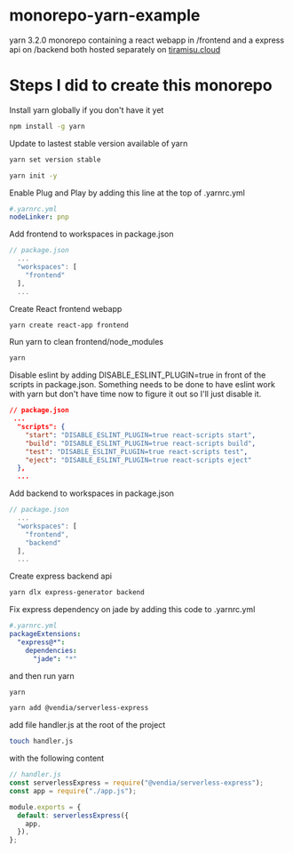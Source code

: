 # monorepo-yarn-example

yarn 3.2.0 monorepo containing a react webapp in /frontend and a express api on /backend both hosted separately on [tiramisu.cloud](https://www.tiramisu.cloud/)

# Steps I did to create this monorepo

Install yarn globally if you don't have it yet

```bash
npm install -g yarn
```

Update to lastest stable version available of yarn

```bash
yarn set version stable
```

```bash
yarn init -y
```

Enable Plug and Play by adding this line at the top of .yarnrc.yml

```yml
#.yarnrc.yml
nodeLinker: pnp
```

Add frontend to workspaces in package.json

```javascript
// package.json
  ...
  "workspaces": [
    "frontend"
  ],
  ...
```

Create React frontend webapp

```bash
yarn create react-app frontend
```

Run yarn to clean frontend/node_modules

```bash
yarn
```

Disable eslint by adding DISABLE_ESLINT_PLUGIN=true in front of the scripts in package.json.
Something needs to be done to have eslint work with yarn but don't have time now to figure it out so I'll just disable it.

```json
// package.json
 ...
  "scripts": {
    "start": "DISABLE_ESLINT_PLUGIN=true react-scripts start",
    "build": "DISABLE_ESLINT_PLUGIN=true react-scripts build",
    "test": "DISABLE_ESLINT_PLUGIN=true react-scripts test",
    "eject": "DISABLE_ESLINT_PLUGIN=true react-scripts eject"
  },
  ...
```

Add backend to workspaces in package.json

```javascript
// package.json
  ...
  "workspaces": [
    "frontend",
    "backend"
  ],
  ...
```

Create express backend api

```bash
yarn dlx express-generator backend
```

Fix express dependency on jade by adding this code to .yarnrc.yml

```yml
#.yarnrc.yml
packageExtensions:
  "express@*":
    dependencies:
      "jade": "*"
```

and then run yarn

```bash
yarn
```

```bash
yarn add @vendia/serverless-express
```

add file handler.js at the root of the project

```bash
touch handler.js
```

with the following content

```js
// handler.js
const serverlessExpress = require("@vendia/serverless-express");
const app = require("./app.js");

module.exports = {
  default: serverlessExpress({
    app,
  }),
};
```
